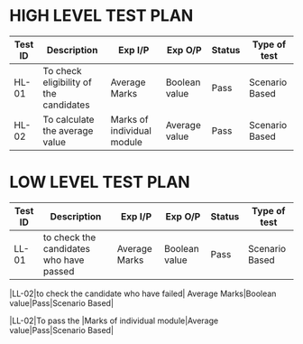 # HIGH LEVEL TEST PLAN
| **Test ID** | **Description**                                                | **Exp I/P**                               | **Exp O/P** | **Status** | **Type of test** |
|-------------|----------------------------------------------------------------|-------------------------------------------|------------------|------------|------------------|
|HL-01|To check eligibility of the candidates| Average Marks|Boolean value|Pass|Scenario Based|
|HL-02|To calculate the average value|Marks of individual module|Average value|Pass|Scenario Based|
 
# LOW LEVEL TEST PLAN
| **Test ID** | **Description**                                                | **Exp I/P**                               | **Exp O/P** | **Status** | **Type of test** |
|-------------|----------------------------------------------------------------|-------------------------------------------|------------------|------------|------------------|
|LL-01|to check the candidates who have passed| Average Marks|Boolean value|Pass|Scenario Based|

|LL-02|to check the candidate who have failed| Average Marks|Boolean value|Pass|Scenario Based|

|LL-02|To pass the |Marks of individual module|Average value|Pass|Scenario Based|
 

